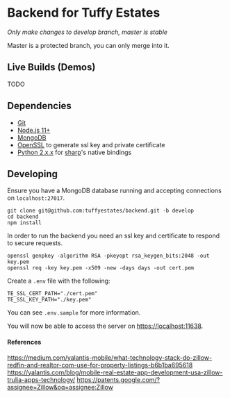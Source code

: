 # Backend for Tuffy Estates

*Only make changes to develop branch, master is stable*

Master is a protected branch, you can only merge into it.

## Live Builds (Demos)
TODO

## Dependencies
* [Git](https://git-scm.com/downloads)
* [Node.js 11+](https://nodejs.org/en/)
* [MongoDB](https://www.mongodb.com/download-center/community)
* [OpenSSL](https://www.openssl.org/source/) to generate ssl key and private certificate
* [Python 2.x.x](https://www.python.org/downloads/) for [sharp](https://www.npmjs.com/package/sharp)'s native bindings

## Developing
Ensure you have a MongoDB database running and accepting connections on `localhost:27017`.

```
git clone git@github.com:tuffyestates/backend.git -b develop
cd backend
npm install
```

In order to run the backend you need an ssl key and certificate to respond to secure requests.
```
openssl genpkey -algorithm RSA -pkeyopt rsa_keygen_bits:2048 -out key.pem
openssl req -key key.pem -x509 -new -days days -out cert.pem
```

Create a `.env` file with the following:
```
TE_SSL_CERT_PATH="./cert.pem"
TE_SSL_KEY_PATH="./key.pem"
```

You can see `.env.sample` for more information.

You will now be able to access the server on [https://localhost:11638](https://localhost:11638).


#### References
https://medium.com/yalantis-mobile/what-technology-stack-do-zillow-redfin-and-realtor-com-use-for-property-listings-b6b1ba695618
https://yalantis.com/blog/mobile-real-estate-app-development-usa-zillow-trulia-apps-technology/
https://patents.google.com/?assignee=Zillow&oq=assignee:Zillow
